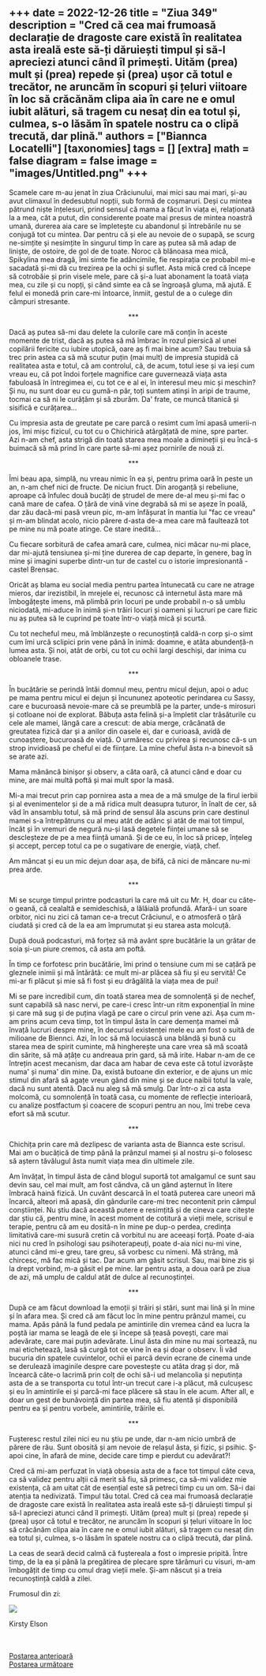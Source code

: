 
+++
date = 2022-12-26
title = "Ziua 349"
description = "Cred că cea mai frumoasă declarație de dragoste care există în realitatea asta ireală este să-ți dăruiești timpul și să-l apreciezi atunci când îl primești. Uităm (prea) mult și (prea) repede și (prea) ușor că totul e trecător, ne aruncăm în scopuri și țeluri viitoare în loc să crăcănăm clipa aia în care ne e omul iubit alături, să tragem cu nesaț din ea totul și, culmea, s-o lăsăm în spatele nostru ca o clipă trecută, dar plină."
authors = ["Biannca Locatelli"]
[taxonomies]
tags = []
[extra]
math = false
diagram = false
image = "images/Untitled.png"
+++
---

Scamele care m-au jenat în ziua Crăciunului, mai mici sau mai mari, și-au avut climaxul în dedesubtul nopții, sub formă de coșmaruri. Deși cu mintea pătrund niște înțelesuri, prind sensul că mama a făcut în viața ei, relaționată la a mea, cât a putut, din considerente poate mai presus de mintea noastră umană, durerea aia care se împletește cu abandonul și întrebările nu se conjugă tot cu mintea. Dar pentru că și ele au nevoie de o supapă, se scurg ne-simțite și nesimțite în singurul timp în care aș putea să mă adap de liniște, de ostoire, de gol de de toate. Noroc că blănoasa mea mică, Spikylina mea dragă, îmi simte fie adâncimile, fie respirația ce probabil mi-e sacadată și-mi dă cu trezirea pe la ochi și suflet. Asta mică cred că începe să cotrobăie și prin visele mele, pare că și-a luat abonament la toată viața mea, cu zile și cu nopți, și când simte ea că se îngroașă gluma, mă ajută. E felul ei monedă prin care-mi întoarce, înmiit, gestul de a o culege din câmpuri stresante.

<p style="text-align: center;">***</p>

Dacă aș putea să-mi dau delete la culorile care mă conțin în aceste momente de trist, dacă aș putea să mă îmbrac în rozul piersică al unei copilării fericite cu iubire utopică, oare aș fi mai bine acum? Sau trebuia să trec prin astea ca să mă scutur puțin (mai mult) de impresia stupidă că realitatea asta e totul, că am controlul, că, de acum, totul iese și va ieși cum vreau eu, că pot îndoi forțele magnifice care guvernează viața asta fabuloasă în întregimea ei, cu tot ce e al ei, în interesul meu mic și meschin? Și nu, nu sunt doar eu cu gumă-n păr, toți suntem atinși în aripi de traume, tocmai ca să ni le curățăm și să zburăm. Da' frate, ce muncă titanică și sisifică e curățarea…

Cu impresia asta de greutate pe care parcă o resimt cum îmi apasă umerii-n jos, îmi mișc fizicul, cu tot cu o Chichirică atârgățată de mine, spre parter. Azi n-am chef, asta strigă din toată starea mea moale a dimineții și eu încă-s buimacă să mă prind în care parte să-mi așez pornirile de nouă zi.

<p style="text-align: center;">***</p>

Îmi beau apa, simplă, nu vreau nimic în ea și, pentru prima oară în peste un an, n-am chef nici de fructe. De niciun fruct. Din aroganță și rebeliune, aproape că înfulec două bucăți de ștrudel de mere de-al meu și-mi fac o cană mare de cafea. O țâră de vină vine degrabă să mi se așeze în poală, dar zău dacă-mi pasă vreun pic, m-am înfășurat în mantia lui "fac ce vreau" și m-am blindat acolo, nicio părere d-asta de-a mea care mă faultează tot pe mine nu mă poate atinge. Ce stare inedită…

Cu fiecare sorbitură de cafea amară care, culmea, nici măcar nu-mi place, dar mi-ajută tensiunea și-mi ține durerea de cap departe, în genere, bag în mine și imagini superbe dintr-un tur de castel cu o istorie impresionantă - castel Brensac.

Oricât aș blama eu social media pentru partea întunecată cu care ne atrage mieros, dar irezistibil, în mrejele ei, recunosc că internetul ăsta mare mă îmbogățește imens, mă plimbă prin locuri pe unde probabil n-o să umblu niciodată, mi-aduce în inimă și-n trăiri locuri și oameni și lucruri pe care fizic nu aș putea să le cuprind pe toate într-o viață mică și scurtă.

Cu tot necheful meu, mă îmblânzește o recunoștință caldă-n corp și-o simt cum îmi urcă sclipici prin vene până în inimă: doamne, e atâta abundență-n lumea asta. Și noi, atât de orbi, cu tot cu ochii largi deschiși, dar inima cu obloanele trase.

<p style="text-align: center;">***</p>

În bucătărie se perindă întâi domnul meu, pentru micul dejun, apoi o aduc pe mama pentru micul ei dejun și încununez apoteotic perindarea cu Sassy, care e bucuroasă nevoie-mare că se preumblă pe la parter, unde-s mirosuri și cotloane noi de explorat. Băbuța asta felină și-a împletit clar trăsăturile cu cele ale mamei, lângă care a crescut: de abia merge, crăcănată de greutatea fizică dar și a anilor din oasele ei, dar e curioasă, avidă de cunoaștere, bucuroasă de viață. O urmăresc cu privirea și recunosc că-s un strop invidioasă pe cheful ei de ființare. La mine cheful ăsta n-a binevoit să se arate azi.

Mama mănâncă binișor și observ, a câta oară, că atunci când e doar cu mine, are mai multă poftă și mai mult spor la masă.

Mi-a mai trecut prin cap pornirea asta a mea de a mă smulge de la firul ierbii și al evenimentelor și de a mă ridica mult deasupra tuturor, în înalt de cer, să văd în ansamblu totul, să mă prind de sensul ăla ascuns prin care destinul mamei s-a întrepătruns cu al meu atât de adânc și atât de mai tot timpul, încât și în vremuri de negură nu-și lasă degetele ființei umane să se descleșteze de pe a mea ființă umană. Și de ce eu, în loc să pricep, înțeleg și accept, percep totul ca pe o sugativare de energie, viață, chef.

Am mâncat și eu un mic dejun doar așa, de bifă, că nici de mâncare nu-mi prea arde.

<p style="text-align: center;">***</p>

Mi se scurge timpul printre podcasturi la care mă uit cu Mr. H, doar cu câte-o geană, că cealaltă e semideschisă, a lălăială profundă. Afară-i un soare orbitor, nici nu zici că taman ce-a trecut Crăciunul, e o atmosferă o țâră ciudată și cred că de la ea am împrumutat și eu starea asta molcuță.

După două podcasturi, mă forțez să mă avânt spre bucătărie la un grătar de soia și-un piure cremos, că asta am poftă.

În timp ce forfotesc prin bucătărie, îmi prind o tensiune cum mi se cațără pe gleznele inimii și mă întărâtă: ce mult mi-ar plăcea să fiu și eu servită! Ce mi-ar fi plăcut și mie să fi fost și eu drăgălită la viața mea de pui!

Mi se pare incredibil cum, din toată starea mea de somnolență și de nechef, sunt capabilă să nasc nervi, pe care-i cresc într-un ritm exponențial în mine și care mă sug și de puțina vlagă pe care o circul prin vene azi. Așa cum m-am prins acum ceva timp, tot în timpul ăsta în care demența mamei mă învață lucruri despre mine, în decursul existenței mele eu am fost o suită de milioane de Biennci. Azi, în loc să mă locuiască una blândă și bună cu starea mea de spirit cuminte, mă hingherește una care vrea să mă scoată din sărite, să mă ațâțe cu andreaua prin gard, să mă irite. Habar n-am de ce întrețin acest mecanism, dar daca am habar de ceva este că totul izvorăște numa' și numa' din mine. Da, există butoane din exterior, e de ajuns un mic stimul din afară să agațe vreun gând din mine și se duce naibii totul la vale, dacă nu sunt atentă. Dacă nu aleg să mă smulg. Dar într-o zi ca asta molcomă, cu somnolență în toată casa, cu momente de reflecție interioară, cu analize postfactum și coacere de scopuri pentru an nou, îmi trebe ceva efort să mă scutur.

<p style="text-align: center;">***</p>

Chichița prin care mă dezlipesc de varianta asta de Biannca este scrisul. Mai am o bucățică de timp până la prânzul mamei și al nostru și-o folosesc să aștern tăvălugul ăsta numit viața mea din ultimele zile.

Am învățat, în timpul ăsta de când blogul suportă tot amalgamul ce sunt sau devin sau, cel mai mult, am fost cândva, că un gând așternut în litere îmbracă haină fizică. Un cuvânt descarcă în el toată puterea care uneori mă încarcă, alteori mă apasă, din gândurile care-mi trec necontenit prin câmpul conștiinței. Nu știu dacă această putere e resimțită și de cineva care citește dar știu că, pentru mine, în acest moment de cotitură a vieții mele, scrisul e terapie, pentru că am eu dosită-n în mine pe dup-o perdea, credința limitativă care-mi susură cretin că vorbitul nu are aceeași forță. Poate d-aia nici nu cred în psihologi sau psihoterapeuți, poate d-aia nici nu-mi vine, atunci când mi-e greu, tare greu, să vorbesc cu nimeni. Mă strâng, mă chircesc, mă fac mică și tac. Dar acum am găsit scrisul. Sau, mai bine zis și la drept vorbind, m-a găsit el pe mine. Iar pentru asta, a doua oară pe ziua de azi, mă umplu de caldul atât de dulce al recunoștinței.

<p style="text-align: center;">***</p>

După ce am făcut download la emoții și trăiri și stări, sunt mai lină și în mine și în afara mea. Și cred că am făcut loc în mine pentru prânzul mamei, cu mama. Apăs până la fund pedala pe amintirile din vremea când ea lucra la poștă iar mama se leagă de ele și începe să țeasă povești, care mai adevărate, care mai puțin adevărate. Linul ăsta din mine nu mai sortează, nu mai etichetează, lasă să curgă tot ce vine în ea și doar o observ. Îi văd bucuria din spatele cuvintelor, ochii ei parcă devin ecrane de cinema unde se derulează imaginile despre care povestește cu atâta drag și dor, mă încearcă câte-o lacrimă prin colț de ochi să-i ud melancolia și neputința asta de a se transporta cu totul într-un trecut care i-a plăcut, mă culcușesc și eu în amintirile ei și parcă-mi face plăcere să stau în ele acum. After all, e doar un gest de bunăvoință din partea mea, să fiu atentă și disponibilă pentru ea și pentru vorbele, amintirile, trăirile ei.

<p style="text-align: center;">***</p>

Fușteresc restul zilei nici eu nu știu pe unde, dar n-am nicio umbră de părere de rău. Sunt obosită și am nevoie de relașul ăsta, și fizic, și psihic. Ș-apoi cine, în afară de mine, decide care timp e pierdut cu adevărat?!

Cred că mi-am perfuzat în viață obsesia asta de a face tot timpul câte ceva, ca să validez pentru alții că merit să fiu, să primesc, ca să-mi validez mie existența, că am uitat cât de esențial este să petreci timp cu un om. Să-i dai atenția ta nedivizată. Timpul tău total. Cred că cea mai frumoasă declarație de dragoste care există în realitatea asta ireală este să-ți dăruiești timpul și să-l apreciezi atunci când îl primești. Uităm (prea) mult și (prea) repede și (prea) ușor că totul e trecător, ne aruncăm în scopuri și țeluri viitoare în loc să crăcănăm clipa aia în care ne e omul iubit alături, să tragem cu nesaț din ea totul și, culmea, s-o lăsăm în spatele nostru ca o clipă trecută, dar plină.

La ceas de seară decid calmă că fuștereala a fost o impresie pripită. Între timp, de la ea și până la pregătirea de plecare spre tărâmuri cu visuri, m-am îmbogățit de timp cu omul drag vieții mele. Și-am născut și a treia recunoștință caldă a zilei.

Frumosul din zi:

<div class="flex justify-center">
  <img src="images/349.jpeg" />
</div>

Kirsty Elson

<br/>

<br/>

<div class="flex justify-between">
  <div>
    <a href="/blog/ziua-348/">Postarea anterioară</a>
  </div>
  <div>
    <a href="/blog/ziua-350/">Postarea următoare</a>
  </div>
</div>
